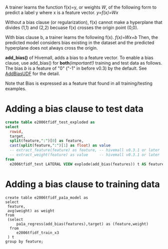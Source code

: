 <!--
  Licensed to the Apache Software Foundation (ASF) under one
  or more contributor license agreements.  See the NOTICE file
  distributed with this work for additional information
  regarding copyright ownership.  The ASF licenses this file
  to you under the Apache License, Version 2.0 (the
  "License"); you may not use this file except in compliance
  with the License.  You may obtain a copy of the License at

    http://www.apache.org/licenses/LICENSE-2.0

  Unless required by applicable law or agreed to in writing,
  software distributed under the License is distributed on an
  "AS IS" BASIS, WITHOUT WARRANTIES OR CONDITIONS OF ANY
  KIND, either express or implied.  See the License for the
  specific language governing permissions and limitations
  under the License.
-->
        
A trainer learns the function f(x)=y, or weights _W_, of the following form to predict a label y where x is a feature vector.
_y=f(x)=Wx_

Without a bias clause (or regularization), f(x) cannot make a hyperplane that divides (1,1) and (2,2) becuase f(x) crosses the origin point (0,0).

With bias clause b, a trainer learns the following f(x).
_f(x)=Wx+b_ 
Then, the predicted model considers bias existing in the dataset and the predicted hyperplane does not always cross the origin.

**add_bias()** of Hivemall, adds a bias to a feature vector. 
To enable a bias clause, use add_bias() for **both**_(important!)_ training and test data as follows.
The bias _b_ is a feature of "0" ("-1" in before v0.3) by the default. See [AddBiasUDF](../tips/addbias.html) for the detail.

Note that Bias is expressed as a feature that found in all training/testing examples.

# Adding a bias clause to test data
```sql
create table e2006tfidf_test_exploded as
select 
  rowid,
  target,
  split(feature,":")[0] as feature,
  cast(split(feature,":")[1] as float) as value
  -- extract_feature(feature) as feature, -- hivemall v0.3.1 or later
  -- extract_weight(feature) as value     -- hivemall v0.3.1 or later
from 
  e2006tfidf_test LATERAL VIEW explode(add_bias(features)) t AS feature;
```

# Adding a bias clause to training data
```
create table e2006tfidf_pa1a_model as
select 
 feature,
 avg(weight) as weight
from 
 (select 
     pa1a_regress(add_bias(features),target) as (feature,weight)
  from 
     e2006tfidf_train_x3
 ) t 
group by feature;
```
